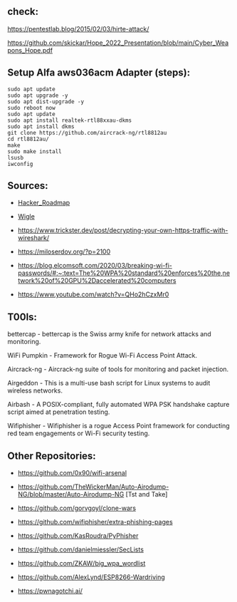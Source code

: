 
## check:

https://pentestlab.blog/2015/02/03/hirte-attack/

https://github.com/skickar/Hope_2022_Presentation/blob/main/Cyber_Weapons_Hope.pdf

## Setup Alfa aws036acm Adapter (steps):
```
sudo apt update 
sudo apt upgrade -y 
sudo apt dist-upgrade -y 
sudo reboot now 
sudo apt update 
sudo apt install realtek-rtl88xxau-dkms 
sudo apt install dkms 
git clone https://github.com/aircrack-ng/rtl8812au 
cd rtl8812au/ 
make 
sudo make install 
lsusb 
iwconfig
```

## Sources:

* [Hacker_Roadmap](https://github.com/sundowndev/hacker-roadmap#globe_with_meridians-wireless-testing)

* [Wigle](https://wigle.net/)

- https://www.trickster.dev/post/decrypting-your-own-https-traffic-with-wireshark/

- https://miloserdov.org/?p=2100
- https://blog.elcomsoft.com/2020/03/breaking-wi-fi-passwords/#:~:text=The%20WPA%20standard%20enforces%20the,network%20of%20GPU%2Daccelerated%20computers

- https://www.youtube.com/watch?v=QHo2hCzxMr0

## T00ls:

bettercap -	bettercap is the Swiss army knife for network attacks and monitoring.

WiFi Pumpkin -	Framework for Rogue Wi-Fi Access Point Attack.

Aircrack-ng - Aircrack-ng suite of tools for monitoring and packet injection.

Airgeddon - This is a multi-use bash script for Linux systems to audit wireless networks.

Airbash - A POSIX-compliant, fully automated WPA PSK handshake capture script aimed at penetration testing.

Wifiphisher - Wifiphisher is a rogue Access Point framework for conducting red team engagements or Wi-Fi security testing.

## Other Repositories: 

- https://github.com/0x90/wifi-arsenal

- https://github.com/TheWickerMan/Auto-Airodump-NG/blob/master/Auto-Airodump-NG [Tst and Take]

- https://github.com/gorvgoyl/clone-wars

- https://github.com/wifiphisher/extra-phishing-pages

- https://github.com/KasRoudra/PyPhisher

- https://github.com/danielmiessler/SecLists

- https://github.com/ZKAW/big_wpa_wordlist

- https://github.com/AlexLynd/ESP8266-Wardriving

- https://pwnagotchi.ai/

